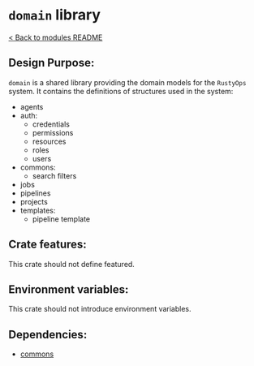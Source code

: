 # `domain` library

[< Back to modules README](README.md)

## Design Purpose:

`domain` is a shared library providing the domain models for the `RustyOps` system. It contains the definitions of structures used in the system:
- agents
- auth:
  - credentials
  - permissions
  - resources
  - roles
  - users
- commons:
  - search filters
- jobs
- pipelines
- projects
- templates:
  - pipeline template

## Crate features:

This crate should not define featured.

## Environment variables:

This crate should not introduce environment variables.

## Dependencies:

- [commons](commons.md)

